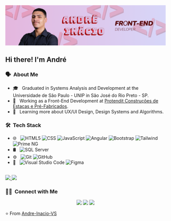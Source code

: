 <img src="https://raw.githubusercontent.com/Andre-Inacio-VS/Andre-Inacio-VS/main/assets/banner.png">

<h2> Hi there! I'm André</h2>

<h3> 🗣 &nbsp;About Me </h3>

- 🎓 &nbsp; Graduated in Systems Analysis and Development at the Universidade de São Paulo - UNIP in São José do Rio Preto - SP.
- 💼 &nbsp; Working as a Front-End Development at [Protendit Construções de Estacas e Pré-Fabricados]([https://www.google.com/url?sa=t&rct=j&q=&esrc=s&source=web&cd=&cad=rja&uact=8&ved=2ahUKEwisnY63oISIAxU4r5UCHXA9OXAQFnoECDkQAQ&url=https%3A%2F%2Fbr.linkedin.com%2Fcompany%2Fprotenditprefabricado&usg=AOvVaw2w3taKQn13OIZhAa6W3sW1&opi=89978449](https://br.linkedin.com/company/protenditprefabricado)).
- 🌱 &nbsp; Learning more about UX/UI Design, Design Systems and Algorithms.

<h3> 🛠 &nbsp;Tech Stack</h3>

- 🌐 &nbsp;
  ![HTML5](https://img.shields.io/badge/HTML-333333?style=for-the-badge&logo=HTML5&logoColor=E34F26)
  ![CSS](https://img.shields.io/badge/CSS-333333?&style=for-the-badge&logo=css3&logoColor=1572B6)
  ![JavaScript](https://img.shields.io/badge/-JavaScript-333333?style=for-the-badge&logo=javascript)
  ![Angular](https://img.shields.io/badge/Angular-DD0031?style=for-the-badge&logo=angular&logoColor=white)
  ![Bootstrap](https://img.shields.io/badge/-Bootstrap-333333?style=for-the-badge&logo=bootstrap&logoColor=563D7C)
  ![Tailwind](https://img.shields.io/badge/-Tailwind-0b1120?style=for-the-badge&logo=tailwindcss)
  ![Prime NG](https://img.shields.io/badge/-Prime%20NG-DD0031?style=for-the-badge&logo=primeng)
- 🛢 &nbsp;
  ![SQL Server](https://img.shields.io/badge/Microsoft_SQL_Server-CC2927?style=for-the-badge&logo=microsoft-sql-server&logoColor=white)
- ⚙️ &nbsp;
  ![Git](https://img.shields.io/badge/-Git-333333?style=for-the-badge&logo=git)
  ![GitHub](https://img.shields.io/badge/-GitHub-333333?style=for-the-badge&logo=github)
- 🔧 &nbsp;
  ![Visual Studio Code](https://img.shields.io/badge/Visual_Studio_Code-0078D4?style=for-the-badge&logo=visual%20studio%20code&logoColor=white)
  ![Figma](https://img.shields.io/badge/Figma-F24E1E?style=for-the-badge&logo=figma&logoColor=white)

<br/>

<a href="https://github.com/Andre-Inacio-VS">
  <img height="180em" src="https://github-readme-stats.vercel.app/api?username=Andre-Inacio-VS&theme=buefy&show_icons=true" />
  <img height="180em" src="https://github-readme-stats.vercel.app/api/top-langs/?username=Andre-Inacio-VS&theme=buefy&layout=compact" />
</a>

<br/>

<h3> 🤝🏻 &nbsp;Connect with Me </h3>

<p align="center">
<a href="https://instagram.com/andreinacio.10" target="_blank"><img src="https://img.shields.io/badge/-Instagram-%23E4405F?style=for-the-badge&logo=instagram&logoColor=white" target="_blank"></a> 
<a href = "mailto:andreinaciovs@gmail.com"><img src="https://img.shields.io/badge/-Gmail-%23333?style=for-the-badge&logo=gmail&logoColor=white" target="_blank"></a>
<a href="https://www.linkedin.com/in/andr%C3%A9-in%C3%A1cio-ven%C3%A2ncio-silva-133b5b23b/" target="_blank"><img src="https://img.shields.io/badge/-LinkedIn-%230077B5?style=for-the-badge&logo=linkedin&logoColor=white" target="_blank"></a>
</p>

⭐️ From [Andre-Inacio-VS](https://github.com/Andre-Inacio-VS)

